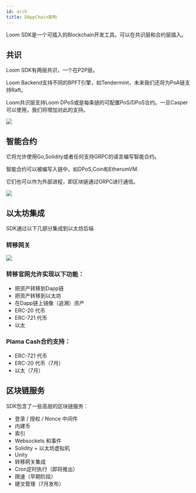 ```yaml
---
id: arch
title: DAppChain架构
---
```

Loom SDK是一个可插入的Blockchain开发工具。可以在共识层和合约层插入。

## 共识

Loom SDK有两层共识，一个在P2P层。

Loom Backend支持不同的BPFT引擎，如Tendermint，未来我们还将为PoA链支持Raft。

Loom共识层支持Loom DPoS或是每条链的可配置PoS/DPoS合约。一旦Casper可以使用，我们将增加对此的支持。

![](/developers/img/loom-sdk-arch-overview.jpg)

## 智能合约

它将允许使用Go,Solidity或者任何支持GRPC的语言编写智能合约。

智能合约可以被编写入链中，如DPoS,Coin和EtherumVM.

它们也可以作为外部进程，即区块链通过GRPC进行通信。

![](/developers/img/loom-sdk-arch-contracts.jpg)

## 以太坊集成

SDK通过以下几部分集成到以太坊后端

### 转移网关

![](/developers/img/loom-sdk-arch-plasma.jpg)

### 转移官网允许实现以下功能：

* 把资产转移到Dapp链
* 把资产转移到以太坊
* 在Dapp链上镜像（追溯）资产
* ERC-20 代币
* ERC-721 代币
* 以太

### Plama Cash合约支持：

* ERC-721 代币
* ERC-20 代币（7月）
* 以太（7月）

## 区块链服务

SDK包含了一些高层的区块链服务：

* 登录 / 授权 / Nonce 中间件
* 内建币
* 索引
* Websockets 和事件
* Solidity + 以太坊虚拟机
* Unity
* 转移网关集成
* Cron定时执行（即将推出）
* 限速（早期阶段）
* 硬叉管理（7月发布）
